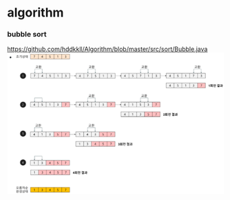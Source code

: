 # algorithm


### bubble sort
https://github.com/hddkkll/Algorithm/blob/master/src/sort/Bubble.java
![alt text](bubble.png)
```java


```
